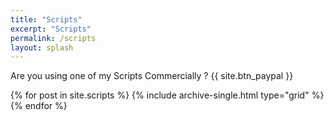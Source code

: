 ```yaml
---
title: "Scripts"
excerpt: "Scripts"
permalink: /scripts
layout: splash
---
```

Are you using one of my Scripts Commercially ? {{ site.btn_paypal }}
<div class="grid__wrapper">
  {% for post in site.scripts %}
    {% include archive-single.html type="grid" %}
  {% endfor %}
</div>